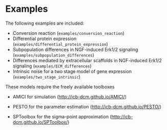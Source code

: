 
# Examples 

The following examples are included: 
* Conversion reaction (`examples/conversion_reaction`)
* Differential protein expression (`examples/differential_protein_expression`)
* Subpopulation differences in NGF-induced Erk1/2 signaling (`examples/subpopulation_differences`)
* Differences mediated by extracellular scaffolds in NGF-induced Erk1/2 signaling (`examples/ECM_differences`)
* Intrinsic noise for a two stage model of gene expression (`examples/two_stage_intrinsic`)


These models require the freely available toolboxes 
* AMICI for simulation (http://icb-dcm.github.io/AMICI/) 
* PESTO for the parameter estimation (http://icb-dcm.github.io/PESTO/)

* SPToolbox for the sigma-point approximation (http://icb-dcm.github.io/SPToolbox/)
